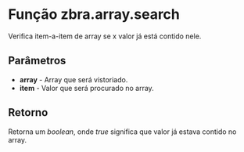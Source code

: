 # Função zbra.array.search

Verifica item-a-item de array se x valor já está contido nele.

## Parâmetros
* **array** - Array que será vistoriado.
* **item** - Valor que será procurado no array.

## Retorno
Retorna um _boolean_, onde _true_ significa que valor já estava contido no array.
